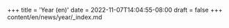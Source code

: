 +++
title = 'Year (en)'
date = 2022-11-07T14:04:55-08:00
draft = false
+++
content/en/news/year/_index.md
